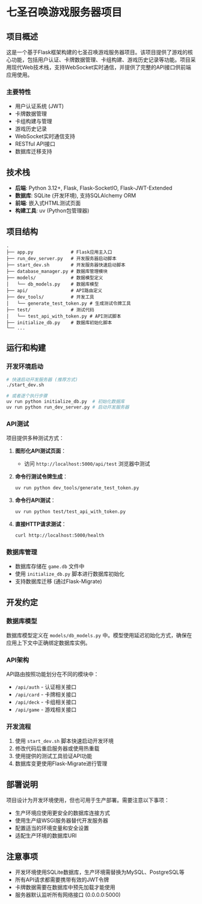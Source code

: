 # 七圣召唤游戏服务器项目

## 项目概述

这是一个基于Flask框架构建的七圣召唤游戏服务器项目。该项目提供了游戏的核心功能，包括用户认证、卡牌数据管理、卡组构建、游戏历史记录等功能。项目采用现代Web技术栈，支持WebSocket实时通信，并提供了完整的API接口供前端应用使用。

### 主要特性

- 用户认证系统 (JWT)
- 卡牌数据管理
- 卡组构建与管理
- 游戏历史记录
- WebSocket实时通信支持
- RESTful API接口
- 数据库迁移支持

## 技术栈

- **后端**: Python 3.12+, Flask, Flask-SocketIO, Flask-JWT-Extended
- **数据库**: SQLite (开发环境), 支持SQLAlchemy ORM
- **前端**: 嵌入式HTML测试页面
- **构建工具**: uv (Python包管理器)

## 项目结构

```
.
├── app.py              # Flask应用主入口
├── run_dev_server.py   # 开发服务器启动脚本
├── start_dev.sh        # 开发服务器快速启动脚本
├── database_manager.py # 数据库管理模块
├── models/             # 数据模型定义
│   └── db_models.py    # 数据库模型
├── api/                # API路由定义
├── dev_tools/          # 开发工具
│   └── generate_test_token.py # 生成测试令牌工具
├── test/               # 测试代码
│   └── test_api_with_token.py # API测试脚本
├── initialize_db.py    # 数据库初始化脚本
└── ...
```

## 运行和构建

### 开发环境启动

```bash
# 快速启动开发服务器 (推荐方式)
./start_dev.sh

# 或者逐个执行步骤
uv run python initialize_db.py  # 初始化数据库
uv run python run_dev_server.py # 启动开发服务器
```

### API测试

项目提供多种测试方式：

1. **图形化API测试页面**：
   - 访问 `http://localhost:5000/api/test` 浏览器中测试

2. **命令行测试令牌生成**：
   ```bash
   uv run python dev_tools/generate_test_token.py
   ```

3. **命令行API测试**：
   ```bash
   uv run python test/test_api_with_token.py
   ```

4. **直接HTTP请求测试**：
   ```bash
   curl http://localhost:5000/health
   ```

### 数据库管理

- 数据库存储在 `game.db` 文件中
- 使用 `initialize_db.py` 脚本进行数据库初始化
- 支持数据库迁移 (通过Flask-Migrate)

## 开发约定

### 数据库模型

数据库模型定义在 `models/db_models.py` 中。模型使用延迟初始化方式，确保在应用上下文中正确绑定数据库实例。

### API架构

API路由按照功能划分在不同的模块中：
- `/api/auth` - 认证相关接口
- `/api/card` - 卡牌相关接口
- `/api/deck` - 卡组相关接口
- `/api/game` - 游戏相关接口

### 开发流程

1. 使用 `start_dev.sh` 脚本快速启动开发环境
2. 修改代码后重启服务器或使用热重载
3. 使用提供的测试工具验证API功能
4. 数据库变更使用Flask-Migrate进行管理

## 部署说明

项目设计为开发环境使用，但也可用于生产部署。需要注意以下事项：

- 生产环境应使用更安全的数据库连接方式
- 使用生产级WSGI服务器替代开发服务器
- 配置适当的环境变量和安全设置
- 适配生产环境的数据库URI

## 注意事项

- 开发环境使用SQLite数据库，生产环境需替换为MySQL、PostgreSQL等
- 所有API请求都需要携带有效的JWT令牌
- 卡牌数据需要在数据库中预先加载才能使用
- 服务器默认监听所有网络接口 (0.0.0.0:5000)